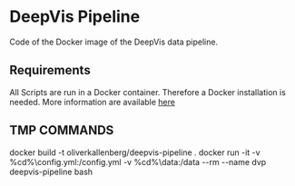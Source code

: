 # DeepVis Pipeline

Code of the Docker image of the DeepVis data pipeline.

## Requirements

All Scripts are run in a Docker container. Therefore a Docker installation is needed. More information are available [here](https://docs.docker.com/engine/install/)


## TMP COMMANDS
docker build -t oliverkallenberg/deepvis-pipeline .
docker run -it -v %cd%\config.yml:/config.yml -v %cd%\data:/data --rm --name dvp deepvis-pipeline bash
